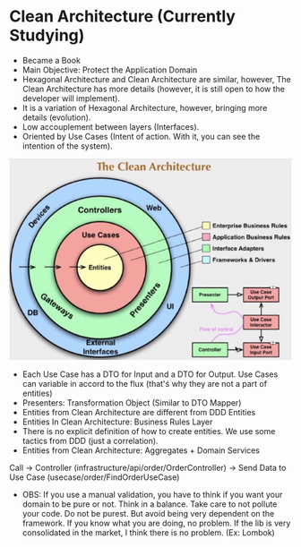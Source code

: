 # Clean Architecture (Currently Studying)

- Became a Book
- Main Objective: Protect the Application Domain
- Hexagonal Architecture and Clean Architecture are similar, however, The Clean Architecture has more details (however, it is still open to how the developer will implement).
- It is a variation of Hexagonal Architecture, however, bringing more details (evolution).
- Low accouplement between layers (Interfaces).
- Oriented by Use Cases (Intent of action. With it, you can see the intention of the system).

![](https://github.com/fabiolnh/clean-architecture/blob/main/assets/clean-arc-pic1.png?raw=true)

- Each Use Case has a DTO for Input and a DTO for Output. Use Cases can variable in accord to the flux (that'ś why they are not a part of entities)
- Presenters: Transformation Object (Similar to DTO Mapper)
- Entities from Clean Architecture are different from DDD Entities
- Entities In Clean Architecture: Business Rules Layer
- There is no explicit definition of how to create entities. We use some tactics from DDD (just a correlation).
- Entities from Clean Architecture: Aggregates + Domain Services

Call -> Controller (infrastructure/api/order/OrderController) -> Send Data to Use Case (usecase/order/FindOrderUseCase)

- OBS: If you use a manual validation, you have to think if you want your domain to be pure or not. Think in a balance. Take care to not pollute your code. Do not be purest. But avoid being very dependent on the framework. If you know what you are doing, no problem. If the lib is very consolidated in the market, I think there is no problem. (Ex: Lombok)

